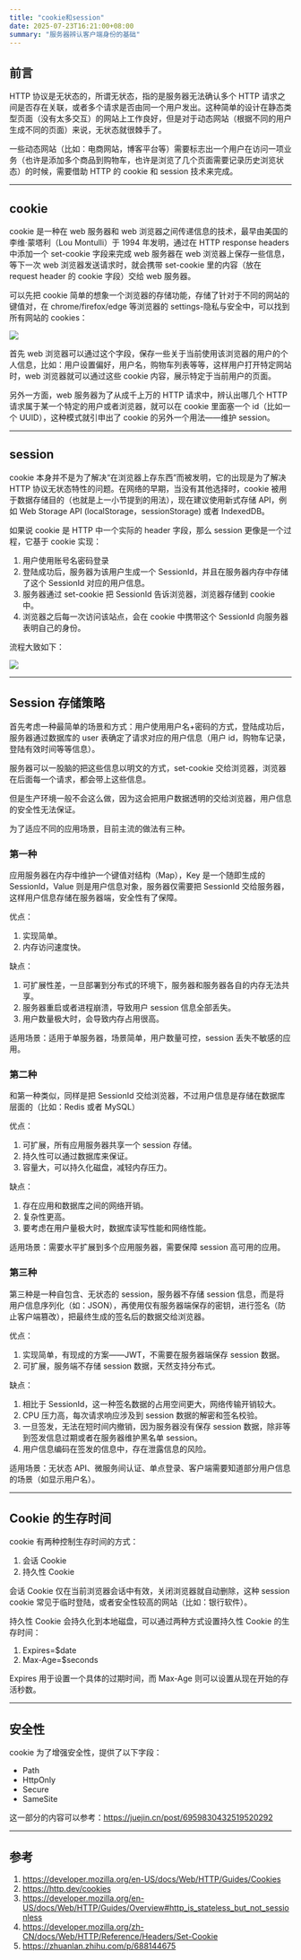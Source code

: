 ```yaml
---
title: "cookie和session"
date: 2025-07-23T16:21:00+08:00
summary: "服务器辨认客户端身份的基础"
---
```


## 前言

HTTP 协议是无状态的，所谓无状态，指的是服务器无法确认多个 HTTP 请求之间是否存在关联，或者多个请求是否由同一个用户发出。这种简单的设计在静态类型页面（没有太多交互）的网站上工作良好，但是对于动态网站（根据不同的用户生成不同的页面）来说，无状态就很棘手了。

一些动态网站（比如：电商网站，博客平台等）需要标志出一个用户在访问一项业务（也许是添加多个商品到购物车，也许是浏览了几个页面需要记录历史浏览状态）的时候，需要借助 HTTP 的 cookie 和 session 技术来完成。

---

## cookie

cookie 是一种在 web 服务器和 web 浏览器之间传递信息的技术，最早由美国的李维·蒙塔利（Lou Montulli）于 1994 年发明，通过在 HTTP response headers 中添加一个 set-cookie 字段来完成 web 服务器在 web 浏览器上保存一些信息，等下一次 web 浏览器发送请求时，就会携带 set-cookie 里的内容（放在 request header 的 cookie 字段）交给 web 服务器。

可以先把 cookie 简单的想象一个浏览器的存储功能，存储了针对于不同的网站的键值对，在 chrome/firefox/edge 等浏览器的 settings-隐私与安全中，可以找到所有网站的 cookies：

![](./images/1.jpg)

首先 web 浏览器可以通过这个字段，保存一些关于当前使用该浏览器的用户的个人信息，比如：用户设置偏好，用户名，购物车列表等等，这样用户打开特定网站时，web 浏览器就可以通过这些 cookie 内容，展示特定于当前用户的页面。

另外一方面，web 服务器为了从成千上万的 HTTP 请求中，辨认出哪几个 HTTP 请求属于某一个特定的用户或者浏览器，就可以在 cookie 里面塞一个 id（比如一个 UUID），这种模式就引申出了 cookie 的另外一个用法——维护 session。

---

## session

cookie 本身并不是为了解决“在浏览器上存东西”而被发明，它的出现是为了解决 HTTP 协议无状态特性的问题。在网络的早期，当没有其他选择时，cookie 被用于数据存储目的（也就是上一小节提到的用法），现在建议使用新式存储 API，例如 Web Storage API (localStorage，sessionStorage) 或者 IndexedDB。

如果说 cookie 是 HTTP 中一个实际的 header 字段，那么 session 更像是一个过程，它基于 cookie 实现：

1. 用户使用账号名密码登录
2. 登陆成功后，服务器为该用户生成一个 SessionId，并且在服务器内存中存储了这个 SessionId 对应的用户信息。
3. 服务器通过 set-cookie 把 SessionId 告诉浏览器，浏览器存储到 cookie 中。
4. 浏览器之后每一次访问该站点，会在 cookie 中携带这个 SessionId 向服务器表明自己的身份。

流程大致如下：

![](./images/2.jpg)

---

## Session 存储策略

首先考虑一种最简单的场景和方式：用户使用用户名+密码的方式，登陆成功后，服务器通过数据库的 user 表确定了请求对应的用户信息（用户 id，购物车记录，登陆有效时间等等信息）。

服务器可以一股脑的把这些信息以明文的方式，set-cookie 交给浏览器，浏览器在后面每一个请求，都会带上这些信息。

但是生产环境一般不会这么做，因为这会把用户数据透明的交给浏览器，用户信息的安全性无法保证。

为了适应不同的应用场景，目前主流的做法有三种。

### 第一种

应用服务器在内存中维护一个键值对结构（Map），Key 是一个随即生成的 SessionId，Value 则是用户信息对象，服务器仅需要把 SessionId 交给服务器，这样用户信息存储在服务器端，安全性有了保障。

优点：

1. 实现简单。
2. 内存访问速度快。

缺点：

1. 可扩展性差，一旦部署到分布式的环境下，服务器和服务器各自的内存无法共享。
2. 服务器重启或者进程崩溃，导致用户 session 信息全部丢失。
3. 用户数量极大时，会导致内存占用很高。

适用场景：适用于单服务器，场景简单，用户数量可控，session 丢失不敏感的应用。

### 第二种

和第一种类似，同样是把 SessionId 交给浏览器，不过用户信息是存储在数据库层面的（比如：Redis 或者 MySQL）

优点：

1. 可扩展，所有应用服务器共享一个 session 存储。
2. 持久性可以通过数据库来保证。
3. 容量大，可以持久化磁盘，减轻内存压力。

缺点：

1. 存在应用和数据库之间的网络开销。
2. 复杂性更高。
3. 要考虑在用户量极大时，数据库读写性能和网络性能。

适用场景：需要水平扩展到多个应用服务器，需要保障 session 高可用的应用。

### 第三种

第三种是一种自包含、无状态的 session，服务器不存储 session 信息，而是将用户信息序列化（如：JSON），再使用仅有服务器端保存的密钥，进行签名（防止客户端篡改），把最终生成的签名后的数据交给浏览器。

优点：

1. 实现简单，有现成的方案——JWT，不需要在服务器端保存 session 数据。
2. 可扩展，服务端不存储 session 数据，天然支持分布式。

缺点：

1. 相比于 SessionId，这一种签名数据的占用空间更大，网络传输开销较大。
2. CPU 压力高，每次请求响应涉及到 session 数据的解密和签名校验。
3. 一旦签发，无法在短时间内撤销，因为服务器没有保存 session 数据，除非等到签发信息过期或者在服务器维护黑名单 session。
4. 用户信息编码在签发的信息中，存在泄露信息的风险。

适用场景：无状态 API、微服务间认证、单点登录、客户端需要知道部分用户信息的场景（如显示用户名）。

---

## Cookie 的生存时间

cookie 有两种控制生存时间的方式：

1. 会话 Cookie
2. 持久性 Cookie

会话 Cookie 仅在当前浏览器会话中有效，关闭浏览器就自动删除，这种 session cookie 常见于临时登陆，或者安全性较高的网站（比如：银行软件）。

持久性 Cookie 会持久化到本地磁盘，可以通过两种方式设置持久性 Cookie 的生存时间：

1. Expires=$date
2. Max-Age=$seconds

Expires 用于设置一个具体的过期时间，而 Max-Age 则可以设置从现在开始的存活秒数。

---

## 安全性

cookie 为了增强安全性，提供了以下字段：

- Path
- HttpOnly
- Secure
- SameSite

这一部分的内容可以参考：https://juejin.cn/post/6959830432519520292

---

## 参考

1. https://developer.mozilla.org/en-US/docs/Web/HTTP/Guides/Cookies
2. https://http.dev/cookies
3. https://developer.mozilla.org/en-US/docs/Web/HTTP/Guides/Overview#http_is_stateless_but_not_sessionless
4. https://developer.mozilla.org/zh-CN/docs/Web/HTTP/Reference/Headers/Set-Cookie
5. https://zhuanlan.zhihu.com/p/688144675
